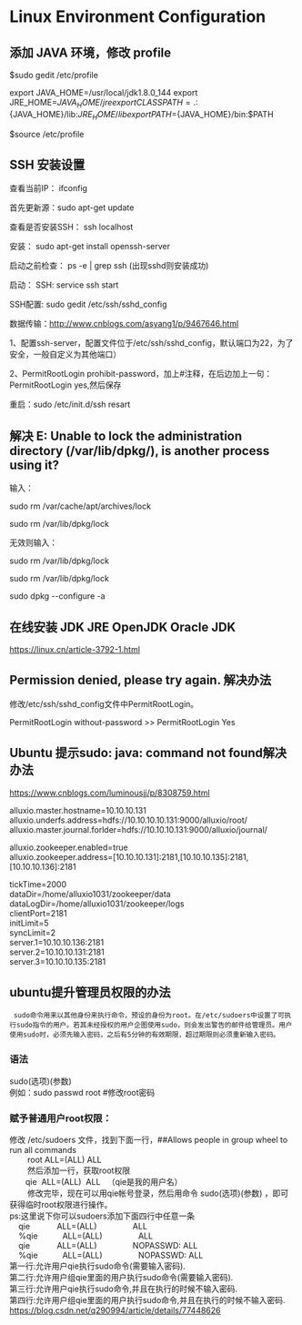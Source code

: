 ﻿# Linux Environment Configuration

## 添加 JAVA 环境，修改 profile

$sudo gedit /etc/profile

export JAVA_HOME=/usr/local/jdk1.8.0_144
export JRE_HOME=${JAVA_HOME}/jre
export CLASSPATH=.:${JAVA_HOME}/lib:${JRE_HOME}/lib
export PATH=${JAVA_HOME}/bin:$PATH

$source /etc/profile



## SSH 安装设置

查看当前IP： ifconfig

首先更新源：sudo apt-get update

查看是否安装SSH： ssh localhost

安装： sudo apt-get install openssh-server

启动之前检查： ps -e | grep ssh (出现sshd则安装成功)

启动： SSH:  service ssh start

SSH配置:   sudo  gedit /etc/ssh/sshd_config 

数据传输：http://www.cnblogs.com/asyang1/p/9467646.html

1、配置ssh-server，配置文件位于/etc/ssh/sshd_config，默认端口为22，为了安全，一般自定义为其他端口）

2、PermitRootLogin prohibit-password，加上#注释，在后边加上一句：PermitRootLogin  yes,然后保存

重启：sudo /etc/init.d/ssh resart

## 解决 E: Unable to lock the administration directory (/var/lib/dpkg/), is another process using it?

输入：

sudo rm /var/cache/apt/archives/lock

sudo rm /var/lib/dpkg/lock

无效则输入：

sudo rm /var/lib/dpkg/lock

sudo rm /var/lib/dpkg/lock

sudo dpkg --configure -a

## 在线安装 JDK JRE OpenJDK Oracle JDK

https://linux.cn/article-3792-1.html

## Permission denied, please try again. 解决办法

修改/etc/ssh/sshd_config文件中PermitRootLogin。

PermitRootLogin without-password >> PermitRootLogin Yes   

## Ubuntu 提示sudo: java: command not found解决办法     
https://www.cnblogs.com/luminousjj/p/8308759.html


alluxio.master.hostname=10.10.10.131    
alluxio.underfs.address=hdfs://10.10.10.10.131:9000/alluxio/root/    
alluxio.master.journal.forlder=hdfs://10.10.10.131:9000/alluxio/journal/     

alluxio.zookeeper.enabled=true     
alluxio.zookeeper.address=[10.10.10.131]:2181,[10.10.10.135]:2181,[10.10.10.136]:2181      


tickTime=2000    
dataDir=/home/alluxio1031/zookeeper/data    
dataLogDir=/home/alluxio1031/zookeeper/logs   
clientPort=2181   
initLimit=5   
syncLimit=2     
server.1=10.10.10.136:2181      
server.2=10.10.10.131:2181      
server.3=10.10.10.135:2181      

##  ubuntu提升管理员权限的办法    
 
     sudo命令用来以其他身份来执行命令，预设的身份为root。在/etc/sudoers中设置了可执行sudo指令的用户。若其未经授权的用户企图使用sudo，则会发出警告的邮件给管理员。用户使用sudo时，必须先输入密码，之后有5分钟的有效期限，超过期限则必须重新输入密码。 
   
###  语法   
sudo(选项)(参数)    
例如：sudo passwd root   #修改root密码    
###  赋予普通用户root权限：
修改 /etc/sudoers 文件，找到下面一行，##Allows people in group wheel to run all commands    
        root ALL=(ALL) ALL    
        然后添加一行，获取root权限   
　　qie  ALL=(ALL)  ALL   （qie是我的用户名）     
        修改完毕，现在可以用qie帐号登录，然后用命令 sudo(选项)(参数) ，即可获得临时root权限进行操作。   
 ps:这里说下你可以sudoers添加下面四行中任意一条     
    qie            ALL=(ALL)                ALL    
    %qie           ALL=(ALL)                ALL       
    qie            ALL=(ALL)                NOPASSWD: ALL      
    %qie           ALL=(ALL)                NOPASSWD: ALL      
第一行:允许用户qie执行sudo命令(需要输入密码).      
第二行:允许用户组qie里面的用户执行sudo命令(需要输入密码).      
第三行:允许用户qie执行sudo命令,并且在执行的时候不输入密码.      
第四行:允许用户组qie里面的用户执行sudo命令,并且在执行的时候不输入密码.      
https://blog.csdn.net/q290994/article/details/77448626



